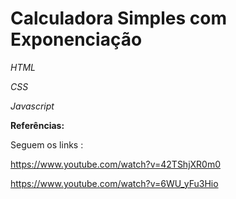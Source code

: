 # Calculadora Simples com Exponenciação
*HTML*

*CSS*

*Javascript*

**Referências:**

Seguem os links : 

https://www.youtube.com/watch?v=42TShjXR0m0

https://www.youtube.com/watch?v=6WU_yFu3Hio
